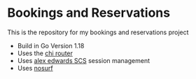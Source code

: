 # Bookings and Reservations

This is the repository for my bookings and reservations project

- Build in Go Version 1.18
- Uses the [chi router](https://github.com/go-chi/chi)
- Uses [alex edwards SCS](https://github.com/alexedwards/scs/v2) session management
- Uses [nosurf](https://github.com/justinas/nosurf)